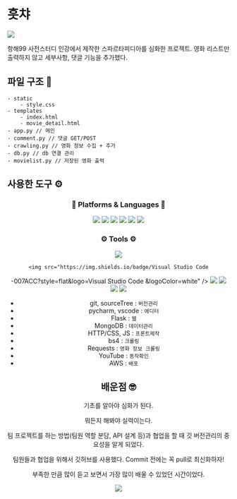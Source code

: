 # 흣챠

<img src="https://capsule-render.vercel.app/api?type=waving&color=FF0558&height=200&section=header&text=Heutcha&fontSize=90&animation=blinking&fontColor=FFFFFF" />

항해99 사전스터디 인강에서 제작한 스파르타피디아를 심화한 프로젝트. 영화 리스트만 출력하지 않고 세부사항, 댓글 기능을 추가했다.

## 파일 구조 🤪

```
- static
	- style.css
- templates
	- index.html
	- movie_detail.html
- app.py // 메인
- comment.py // 댓글 GET/POST
- crawling.py // 영화 정보 수집 + 추가
- db.py // db 연결 관리
- movielist.py // 저장된 영화 출력
```

## 사용한 도구 ⚙️



<div align=center> 
    <h3>🐜 Platforms & Languages 🐜</h3>
</dic>
<div align="center"> 	
    <img src="https://img.shields.io/badge/Python-3776AB?style=flat&logo=Python&logoColor=white" /> 
    <img src="https://img.shields.io/badge/JavaScript
-F7DF1E?style=flat&logo=JavaScript
&logoColor=white" /> 	
    <img src="https://img.shields.io/badge/HTML5-E34F26?style=flat&logo=HTML5&logoColor=white" /> 	
    <img src="https://img.shields.io/badge/CSS3-1572B6?style=flat&logo=CSS3&logoColor=white" /> 
     <img src="https://img.shields.io/badge/MongoDB
-47A248?style=flat&logo=MongoDB
&logoColor=white" />
 <img src="https://img.shields.io/badge/Flask-000000?style=flat&logo=Flask&logoColor=white" />
</div>

<div align=center>
	<h3>
       ⚙️ Tools ⚙️
    </h3>
</div>
<div align="center">
     <img src="https://img.shields.io/badge/PyCharm-000000?style=flat&logo=PyCharm&logoColor=white" />
   
    <img src="https://img.shields.io/badge/Visual Studio Code
-007ACC?style=flat&logo=Visual Studio Code
&logoColor=white" />
    <img src="https://img.shields.io/badge/Git-F05032?style=flat&logo=Git&logoColor=white" />
    <img src="https://img.shields.io/badge/Sourcetree-0052CC?style=flat&logo=Sourcetree&logoColor=white" />
    <img src="https://img.shields.io/badge/YouTube-FF0000?style=flat&logo=YouTube&logoColor=white" />
    <img src="https://img.shields.io/badge/Amazon AWS-232F3E?style=flat&logo=Amazon AWS&logoColor=white" />
</div>



- git, sourceTree : `버전관리`
- pycharm, vscode : `에디터`
- Flask : `웹`
- MongoDB : `데이터관리`
- HTTP/CSS, JS : `프론트제작`
- bs4 : `크롤링`
- Requests : `영화 정보 크롤링`
- YouTube : `동작확인`
- AWS : `배포`

## 배운점 🤓

기초를 알아야 심화가 된다.

뭐든지 해봐야 실력이는다.

팀 프로젝트를 하는 방법(팀원 역할 분담, API 설계 등)과 협업을 할 때 깃 버전관리의 중요성을 알게 되었다.

팀원들과 협업을 위해서 깃허브를 사용했다. Commit 전에는 꼭 pull로 최신화하자!

부족한 만큼 많이 듣고 보면서 가장 많이 배울 수 있었던 시간이었다.



<img src="https://capsule-render.vercel.app/api?type=waving&color=FF0558&height=200&section=footer&text=Heutcha&fontSize=90&animation=blinking&fontColor=FFFFFF" />
